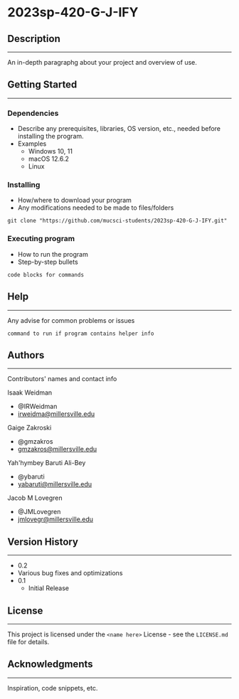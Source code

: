 # 2023sp-420-G-J-IFY

## Description
---

An in-depth paragraphg about your project and overview of use.

## Getting Started
---

### Dependencies

- Describe any prerequisites, libraries, OS version, etc., needed before installing the program.
- Examples
  - Windows 10, 11
  - macOS 12.6.2
  - Linux

### Installing

- How/where to download your program
- Any modifications needed to be made to files/folders

```
git clone "https://github.com/mucsci-students/2023sp-420-G-J-IFY.git"
```

### Executing program

- How to run the program
- Step-by-step bullets

```
code blocks for commands
```

## Help
---

Any advise for common problems or issues

```
command to run if program contains helper info
```

## Authors
---

Contributors' names and contact info

Isaak Weidman
- @IRWeidman
- irweidma@millersville.edu

Gaige Zakroski
- @gmzakros
- gmzakros@millersville.edu

Yah'hymbey Baruti Ali-Bey
- @ybaruti
- yabaruti@millersville.edu

Jacob M Lovegren
- @JMLovegren
- jmlovegr@millersville.edu

## Version History
---

- 0.2
 - Various bug fixes and optimizations
- 0.1
  - Initial Release

## License
---

This project is licensed under the `<name here>` License - see the `LICENSE.md` file for details.

## Acknowledgments
---

Inspiration, code snippets, etc.